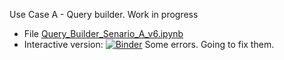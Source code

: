 Use Case A - Query builder. Work in progress
* File [Query_Builder_Senario_A_v6.ipynb](Query_Builder_Senario_A_v6.ipynb)
* Interactive version: [![Binder](https://mybinder.org/badge_logo.svg)](https://mybinder.org/v2/gh/KSpiliop/Query_builder/main?filepath=Query_Builder_Senario_A_v6.ipynb) Some errors. Going to fix them.
